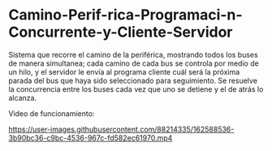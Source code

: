# Camino-Perif-rica-Programaci-n-Concurrente-y-Cliente-Servidor
Sistema que recorre el camino de la periférica, mostrando todos los buses de manera simultanea; cada camino de cada bus se controla por medio de un hilo, y el servidor le envía al programa cliente cuál será la próxima parada del bus que haya sido seleccionado para seguimiento. Se resuelve la concurrencia entre los buses cada vez que uno se detiene y el de atrás lo alcanza.

Video de funcionamiento: 

https://user-images.githubusercontent.com/88214335/162588536-3b90bc36-c9bc-4536-967c-fd582ec61970.mp4
